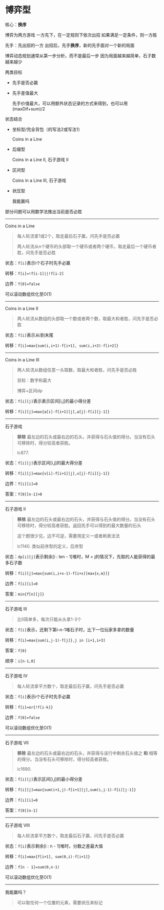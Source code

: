 # 博弈型

核心：**换序**

博弈为两方游戏
一方先下，在一定规则下依次出招
如果满足一定条件，则一方胜

先手：先出招的一方
出招后，先手**换序**，新的先手面对一个新的局面

博弈动态规划通常从第一步分析，而不是最后一步
因为局面越来越简单，石子数越来越少

两类目标

- 先手是否必赢

- 先手差值最大

  先手价值最大，可以用额外状态记录的方式来得到，也可以用(maxDif+sum)/2

状态结合

- 坐标型/完全背包（的写法2或写法1）

  Coins in a Line

- 后缀型

  Coins in a Line II, 石子游戏 II

- 区间型

  Coins in a Line III, 石子游戏

- 状压型

  我能赢吗

部分问题可以用数学法推出当前是否必胜

---

Coins in a Line

> 每人轮流拿1或2个，取走最后石子赢，问先手是否必赢
>
> 两人轮流从n个硬币的头部取一个硬币或者两个硬币，取走最后一个硬币者胜，问先手是否必胜

状态：`f[i]`表示i个石子时先手必赢

转移：`f[i]=!f[i-1]||!f[i-2]`

边界：`f[0]=false`

可以滚动数组优化至O(1)

---

Coins in a Line II

> 两人轮流从数组的头部取一个数或者两个数，取最大和者胜，问先手是否必胜

状态：`f[i]`表示从i到末尾

转移：`f[i]=max{sum(i,i+1)-f[i+1], sum(i,i+2)-f[i+2]}`

---

Coins in a Line III

> 两人轮流从数组任意一头取数，取最大和者胜，问先手是否必胜
>
> 目标：数字和最大
>
> 博弈+区间dp

状态：`f[i][j]`表示表示区间[i,j]的最小得分差

转移：`f[i][j]=max{a[i]-f[i+1][j],a[j]-f[i][j-1]}`

---

石子游戏

> **移除** 最左边的石头或最右边的石头，并获得与石头值的得分。当没有石头可移除时，得分较高者获胜。
>
> lc877.

状态：`f[i][j]`表示区间[i,j]的最大得分差

转移：`f[i][j]=max{v[i]-f[i+1][j],v[j]-f[i][j-1]}`

边界：`f[i][i]=0`

答案：`f[0][n-1]>0`

---

石子游戏 II

> **移除** 最左边的石头或最右边的石头，并获得与石头值的得分。当没有石头可移除时，得分较高者获胜。返回先手可以得到的最大数量的石头
>
> 这个题很少见，边不可逆，需要用定义一或者刷表法法
>
> lc1140. 类似前序型的定义，后序型

状态：`dp[i][j]`表示剩余[i : len - 1]堆时，M = j的情况下，先取的人能获得的最多石子数

转移：`f[i][j]=max{sum(i,i+x-1)-f[i+x][max{x,m}]}`

边界：`f[i][i]=0`

答案：`min{f[n][j]}`

---

石子游戏 III

> 比II简单多，每次只能从头拿1-3个

状态：`f[i]`表示，还剩下第i-n-1堆石子时，比下一位玩家多拿的数量

转移：`f[i]=max{sum(i,j-1)-f[j]},j in [i+1,i+3]`

答案：`f[0]`

顺序：`i[n-1,0]`

---

石子游戏 IV

> 每人轮流拿平方数个，取走最后石子赢，问先手是否必赢
>

状态：`f[i]`表示i个石子时先手必赢

转移：`f[i]=or{!f[i-k]}`

边界：`f[0]=false`

可以滚动数组优化至O(1)

---

石子游戏 VII

> **移除** 最左边的石头或最右边的石头，并获得与该行中剩余石头值之 **和** 相等的得分。当没有石头可移除时，得分较高者获胜。
>
> lc1690.

状态：`f[i][j]`表示区间[i,j]的最小得分差

转移：`f[i][j]=max{sum(i+1,j)-f[i+1][j],sum(i,j-1)-f[i][j-1]}`

边界：`f[i][i]=0`

答案：`f[0][n-1]`

---

石子游戏 VIII

> 每人轮流拿平方数个，取走最后石子赢，问先手是否必赢

状态：`f[i]`表示剩余[i : n - 1]堆时，分数之差最大值

转移：`f[i]=max{f[i+1], sum(0,i)-f[i+1]}`

边界：`f[n - 1]=sum(0,n-1)`

可以滚动数组优化至O(1)

---

我能赢吗？

> 可以取任何一个位置的元素，需要状压来标记